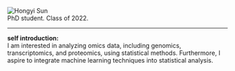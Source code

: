 ![Hongyi Sun](https://raw.githubusercontent.com/houlresearch/Tests/main/sunhongyi.png)  
PhD student. Class of 2022.  
***
**self introduction:**  
I am interested in analyzing omics data, including genomics, transcriptomics, and proteomics, using statistical methods. Furthermore, I aspire to integrate machine learning techniques into statistical analysis.
